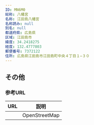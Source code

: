 ```yaml
---
ID: MN6M0
総称: 八幡宮
名称: 江田島八幡宮
名称読み: null
別名: null
都道府県: 広島県
区域: 江田島市
緯度: 34.2418275
経度: 132.4777803
郵便番号: 7372122
住所: 広島県江田島市江田島町中央４丁目１−３０
---
```


## その他

### 参考URL

| URL | 説明          |
| --- | ------------- |
|     | OpenStreetMap |
